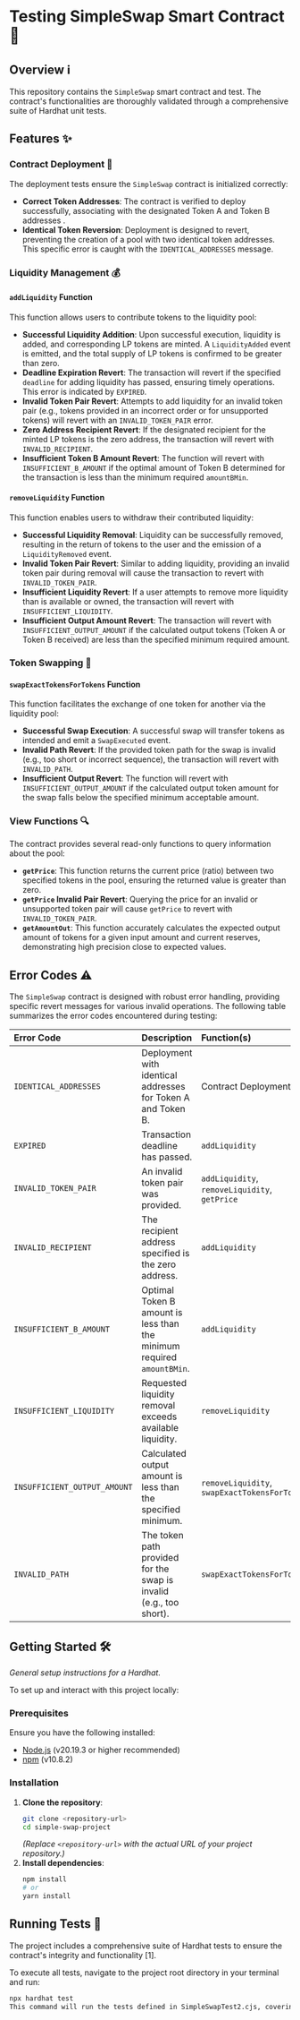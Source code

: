 # Testing SimpleSwap Smart Contract 🔄

## Overview ℹ️
This repository contains the `SimpleSwap` smart contract and test. The contract's functionalities are thoroughly validated through a comprehensive suite of Hardhat unit tests.

## Features ✨

### Contract Deployment 🚀
The deployment tests ensure the `SimpleSwap` contract is initialized correctly:
*   **Correct Token Addresses**: The contract is verified to deploy successfully, associating with the designated Token A and Token B addresses .
*   **Identical Token Reversion**: Deployment is designed to revert, preventing the creation of a pool with two identical token addresses. This specific error is caught with the `IDENTICAL_ADDRESSES` message.

### Liquidity Management 💰

#### `addLiquidity` Function
This function allows users to contribute tokens to the liquidity pool:
*   **Successful Liquidity Addition**: Upon successful execution, liquidity is added, and corresponding LP tokens are minted. A `LiquidityAdded` event is emitted, and the total supply of LP tokens is confirmed to be greater than zero.
*   **Deadline Expiration Revert**: The transaction will revert if the specified `deadline` for adding liquidity has passed, ensuring timely operations. This error is indicated by `EXPIRED`.
*   **Invalid Token Pair Revert**: Attempts to add liquidity for an invalid token pair (e.g., tokens provided in an incorrect order or for unsupported tokens) will revert with an `INVALID_TOKEN_PAIR` error.
*   **Zero Address Recipient Revert**: If the designated recipient for the minted LP tokens is the zero address, the transaction will revert with `INVALID_RECIPIENT`.
*   **Insufficient Token B Amount Revert**: The function will revert with `INSUFFICIENT_B_AMOUNT` if the optimal amount of Token B determined for the transaction is less than the minimum required `amountBMin`.

#### `removeLiquidity` Function
This function enables users to withdraw their contributed liquidity:
*   **Successful Liquidity Removal**: Liquidity can be successfully removed, resulting in the return of tokens to the user and the emission of a `LiquidityRemoved` event.
*   **Invalid Token Pair Revert**: Similar to adding liquidity, providing an invalid token pair during removal will cause the transaction to revert with `INVALID_TOKEN_PAIR`.
*   **Insufficient Liquidity Revert**: If a user attempts to remove more liquidity than is available or owned, the transaction will revert with `INSUFFICIENT_LIQUIDITY`.
*   **Insufficient Output Amount Revert**: The transaction will revert with `INSUFFICIENT_OUTPUT_AMOUNT` if the calculated output tokens (Token A or Token B received) are less than the specified minimum required amount.

### Token Swapping 💱

#### `swapExactTokensForTokens` Function
This function facilitates the exchange of one token for another via the liquidity pool:
*   **Successful Swap Execution**: A successful swap will transfer tokens as intended and emit a `SwapExecuted` event.
*   **Invalid Path Revert**: If the provided token path for the swap is invalid (e.g., too short or incorrect sequence), the transaction will revert with `INVALID_PATH`.
*   **Insufficient Output Revert**: The function will revert with `INSUFFICIENT_OUTPUT_AMOUNT` if the calculated output token amount for the swap falls below the specified minimum acceptable amount.

### View Functions 🔍
The contract provides several read-only functions to query information about the pool:
*   **`getPrice`**: This function returns the current price (ratio) between two specified tokens in the pool, ensuring the returned value is greater than zero.
*   **`getPrice` Invalid Pair Revert**: Querying the price for an invalid or unsupported token pair will cause `getPrice` to revert with `INVALID_TOKEN_PAIR`.
*   **`getAmountOut`**: This function accurately calculates the expected output amount of tokens for a given input amount and current reserves, demonstrating high precision close to expected values.

## Error Codes ⚠️
The `SimpleSwap` contract is designed with robust error handling, providing specific revert messages for various invalid operations. The following table summarizes the error codes encountered during testing:

| Error Code            | Description                                                                     | Function(s)                   |
| :-------------------- | :------------------------------------------------------------------------------ | :---------------------------- |
| `IDENTICAL_ADDRESSES`   | Deployment with identical addresses for Token A and Token B.                  | Contract Deployment           |
| `EXPIRED`               | Transaction deadline has passed.                                                | `addLiquidity`                |
| `INVALID_TOKEN_PAIR`    | An invalid token pair was provided.                                             | `addLiquidity`, `removeLiquidity`, `getPrice` |
| `INVALID_RECIPIENT`     | The recipient address specified is the zero address.                          | `addLiquidity`                |
| `INSUFFICIENT_B_AMOUNT` | Optimal Token B amount is less than the minimum required `amountBMin`.          | `addLiquidity`                |
| `INSUFFICIENT_LIQUIDITY`| Requested liquidity removal exceeds available liquidity.                        | `removeLiquidity`             |
| `INSUFFICIENT_OUTPUT_AMOUNT`| Calculated output amount is less than the specified minimum.                  | `removeLiquidity`, `swapExactTokensForTokens` |
| `INVALID_PATH`          | The token path provided for the swap is invalid (e.g., too short).          | `swapExactTokensForTokens`    |

## Getting Started 🛠️
*General setup instructions for a Hardhat.*

To set up and interact with this project locally:

### Prerequisites
Ensure you have the following installed:
*   [Node.js](https://nodejs.org/en/download/) (v20.19.3 or higher recommended)
*   [npm](https://www.npmjs.com/get-npm) (v10.8.2) 

### Installation
1.  **Clone the repository**:
    ```bash
    git clone <repository-url>
    cd simple-swap-project
    ```
    *(Replace `<repository-url>` with the actual URL of your project repository.)*
2.  **Install dependencies**:
    ```bash
    npm install
    # or
    yarn install
    ```

## Running Tests 🧪
The project includes a comprehensive suite of Hardhat tests to ensure the contract's integrity and functionality [1].

To execute all tests, navigate to the project root directory in your terminal and run:
```bash
npx hardhat test
This command will run the tests defined in SimpleSwapTest2.cjs, covering deployment, liquidity addition and removal, token swapping, and view function